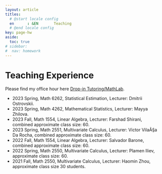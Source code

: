 ```yaml
---
layout: article
titles:
  # @start locale config
  en      : &EN       Teaching
  # @end locale config
key: page-hw
aside:
  toc: true
# sidebar: 
#  nav: homework
---
```


# Teaching Experience

Please find my office hour here [Drop-in Tutoring/MathLab](https://tutoring.gatech.edu/drop-in/).

- 2023 Spring, Math 6262, Statistical Estimation, Lecturer: Dmitrii Ostrovskii.
- 2023 Spring, Math 4262, Mathematical Statistics, Lecturer: Mayya Zhilova.
- 2023 Fall, Math 1554, Linear Algebra, Lecturer: Farshad Shirani, combined approximate class size: 60.
- 2023 Spring, Math 2551, Multivariate Calculus, Lecturer: Victor VilaÃ§a Da Rocha, combined approximate class size: 60.
- 2022 Fall, Math 1554, Linear Algebra, Lecturer: Salvador Barone, combined approximate class size: 60.
- 2022 Spring, Math 2550, Multivariate Calculus, Lecturer: Plamen Iliev, approximate class size: 60.
- 2021 Fall, Math 2550, Multivariate Calculus, Lecturer: Haomin Zhou, approximate class size 30 students.